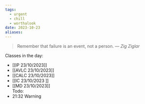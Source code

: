 ```yaml
---
tags:
  - urgent
  - chill
  - worthalook
date: 2023-10-23
aliases:
---
```

> Remember that failure is an event, not a person.
> — <cite>Zig Ziglar</cite>

Classes in the day:
- [[IP 23/10/2023]]
- [[AVLC 23/10/2023]]
- [[CALC 23/10/2023]]
- [[IC 23/10/2023 ]] 
- [[MD 23/10/2023]]   
Todo:
- 21:32 Warning